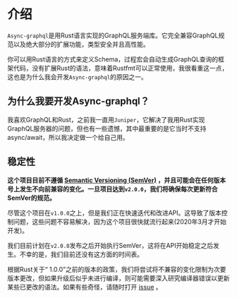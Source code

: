 # 介绍

`Async-graphql`是用Rust语言实现的GraphQL服务端库。它完全兼容GraphQL规范以及绝大部分的扩展功能，类型安全并且高性能。

你可以用Rust语言的方式来定义Schema，过程宏会自动生成GraphQL查询的框架代码，没有扩展Rust的语法，意味着Rustfmt可以正常使用，我很看重这一点，这也是为什么我会开发`Async-graphql`的原因之一。

## 为什么我要开发Async-graphql？

我喜欢GraphQL和Rust，之前我一直用`Juniper`，它解决了我用Rust实现GraphQL服务器的问题，但也有一些遗憾，其中最重要的是它当时不支持async/await，所以我决定做一个给自己用。

## 稳定性

__这个项目目前不遵循 [Semantic Versioning (SemVer)](https://semver.org/) ，并且可能会在任何版本号上发生不向前兼容的变化。一旦项目达到`v2.0.0`，我们将确保每次更新符合SemVer的规范。__

尽管这个项目在`v1.0.0`之上，但是我们正在快速迭代和改进API。这导致了版本控制问题，这些问题不容易解决，因为这个项目很快就流行起来(2020年3月才开始开发)。

我们目前计划在`v2.0.0`发布之后开始执行SemVer，这将在API开始稳定之后发生。不幸的是，我们目前还没有这方面的时间表。

根据Rust关于“ 1.0.0”之前的版本的政策，我们将尝试将不兼容的变化限制为次要版本更改，但如果升级后似乎未进行编译，则可能需要深入研究编译器错误以更新某些已更改的语法。如果有些奇怪，请随时打开 [issue](https://github.com/async-graphql/async-graphql/issues) 。
